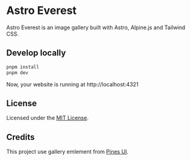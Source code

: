 # Astro Everest

Astro Everest is an image gallery built with Astro, Alpine.js and Tailwind CSS.

## Develop locally

```bash
pnpm install
pnpm dev
```

Now, your website is running at http://localhost:4321

## License

Licensed under the [MIT License](LICENSE).

## Credits

This project use gallery emlement from [Pines UI](https://devdojo.com/pines).
